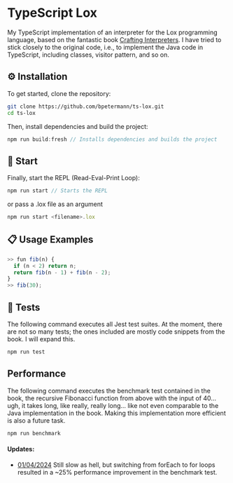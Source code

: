 # TypeScript Lox

My TypeScript implementation of an interpreter for the Lox programming language, based on the fantastic book [Crafting Interpreters](https://craftinginterpreters.com/). I have tried to stick closely to the original code, i.e., to implement the Java code in TypeScript, including classes, visitor pattern, and so on.

## ⚙️ Installation

To get started, clone the repository:

```bash
git clone https://github.com/bpetermann/ts-lox.git
cd ts-lox
```

Then, install dependencies and build the project:

```js
npm run build:fresh // Installs dependencies and builds the project
```

## 🚀 Start

Finally, start the REPL (Read-Eval-Print Loop):

```js
npm run start // Starts the REPL
```

or pass a .lox file as an argument

```js
npm run start <filename>.lox
```

## 📋 Usage Examples

```js
>> fun fib(n) {
  if (n < 2) return n;
  return fib(n - 1) + fib(n - 2);
}
>> fib(30);
```

## 🧪 Tests

The following command executes all Jest test suites. At the moment, there are not so many tests; the ones included are mostly code snippets from the book. I will expand this.

```js
npm run test
```

## Performance

The following command executes the benchmark test contained in the book, the recursive Fibonacci function from above with the input of 40... ugh, it takes long, like really, really long... like not even comparable to the Java implementation in the book.
Making this implementation more efficient is also a future task.

```js
npm run benchmark
```

#### Updates:

- [01/04/2024](https://github.com/bpetermann/ts-lox/commit/da530076ce7916e380ed7ebadb1dcdc687a672ed) Still slow as hell, but switching from forEach to for loops resulted in a ~25% performance improvement in the benchmark test.